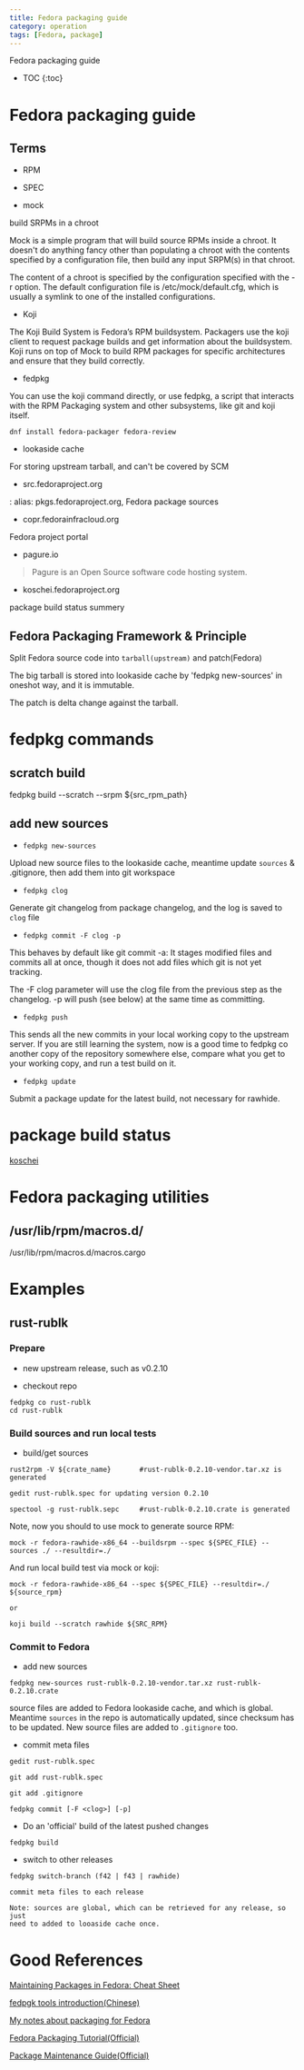 ```yaml
---
title: Fedora packaging guide
category: operation
tags: [Fedora, package]
---
```


Fedora packaging guide

* TOC
{:toc}

# Fedora packaging guide

## Terms

- RPM

- SPEC

- mock

build SRPMs in a chroot

Mock  is a simple program that will build source RPMs inside a chroot.
It doesn't do anything fancy other than populating a chroot with the
contents specified by a configuration file, then build any input SRPM(s)
in that chroot.

The content of a chroot is specified by the configuration specified  with
the  -r  option.  The  default  configuration  file  is /etc/mock/default.cfg,
which is usually a symlink to one of the installed configurations.


- Koji

The Koji Build System is Fedora’s RPM buildsystem. Packagers use the koji
client to request package builds and get information about the buildsystem.
Koji runs on top of Mock to build RPM packages for specific architectures
and ensure that they build correctly.

- fedpkg

You can use the koji command directly, or use fedpkg, a script that interacts
with the RPM Packaging system and other subsystems, like git and koji itself.

`dnf install fedora-packager fedora-review`

- lookaside cache

For storing upstream tarball, and can't be covered by SCM

- src.fedoraproject.org

: alias: pkgs.fedoraproject.org, Fedora package sources

- copr.fedorainfracloud.org

Fedora project portal

- pagure.io

> Pagure is an Open Source software code hosting system.

- koschei.fedoraproject.org

package build status summery

## Fedora Packaging Framework & Principle

Split Fedora source code into `tarball(upstream)` and patch(Fedora)

The big tarball is stored into lookaside cache by 'fedpkg new-sources' in
oneshot way, and it is immutable.

The patch is delta change against the tarball.


# fedpkg commands

## scratch build

fedpkg build --scratch --srpm ${src_rpm_path}

## add new sources

- `fedpkg new-sources`

Upload new source files to the lookaside cache, meantime update `sources`
& .gitignore, then add them into git workspace

- `fedpkg clog`

Generate git changelog from package changelog, and the log is saved to `clog`
file

- `fedpkg commit -F clog -p`

This behaves by default like git commit -a: It stages modified files and commits
all at once, though it does not add files which git is not yet tracking.

The -F clog parameter will use the clog file from the previous step as the changelog.
-p will push (see below) at the same time as committing. 

- `fedpkg push`

This sends all the new commits in your local working copy to the upstream server.
If you are still learning the system, now is a good time to fedpkg co another copy
of the repository somewhere else, compare what you get to your working copy, and
run a test build on it.

- `fedpkg update`

Submit a package update for the latest build, not necessary for rawhide.


# package build status

[koschei](https://koschei.fedoraproject.org/)


# Fedora packaging utilities

## /usr/lib/rpm/macros.d/

/usr/lib/rpm/macros.d/macros.cargo


# **Examples**

## rust-rublk

### Prepare

- new upstream release, such as v0.2.10

- checkout repo

```
fedpkg co rust-rublk
cd rust-rublk
```

### Build sources and run local tests

- build/get sources

```
rust2rpm -V ${crate_name}       #rust-rublk-0.2.10-vendor.tar.xz is generated

gedit rust-rublk.spec for updating version 0.2.10

spectool -g rust-rublk.sepc     #rust-rublk-0.2.10.crate is generated
```

Note, now you should to use mock to generate source RPM:

```
mock -r fedora-rawhide-x86_64 --buildsrpm --spec ${SPEC_FILE} --sources ./ --resultdir=./
```

And run local build test via mock or koji:

```
mock -r fedora-rawhide-x86_64 --spec ${SPEC_FILE} --resultdir=./  ${source_rpm}

or

koji build --scratch rawhide ${SRC_RPM}
```

### Commit to Fedora

- add new sources

```
fedpkg new-sources rust-rublk-0.2.10-vendor.tar.xz rust-rublk-0.2.10.crate
```

source files are added to Fedora lookaside cache, and which is global.
Meantime `sources` in the repo is automatically updated, since checksum
has to be updated. New source files are added to `.gitignore` too.

- commit meta files

```
gedit rust-rublk.spec

git add rust-rublk.spec

git add .gitignore

fedpkg commit [-F <clog>] [-p]

```

- Do an 'official' build of the latest pushed changes

```
fedpkg build
```

- switch to other releases

```
fedpkg switch-branch (f42 | f43 | rawhide)

commit meta files to each release

Note: sources are global, which can be retrieved for any release, so just
need to added to looaside cache once.

```

# Good References

[Maintaining Packages in Fedora: Cheat Sheet](https://github.com/i386x/pubdocs/blob/main/fedpkg-HOWTO.md)

[fedpgk tools introduction(Chinese)](https://blog.csdn.net/renajia/article/details/45840545)

[My notes about packaging for Fedora](https://lenkaseg.github.io/packaging/)

[Fedora Packaging Tutorial(Official)](https://docs.fedoraproject.org/en-US/package-maintainers/Packaging_Tutorial/)

[Package Maintenance Guide(Official)](https://docs.fedoraproject.org/en-US/package-maintainers/Package_Maintenance_Guide/)

